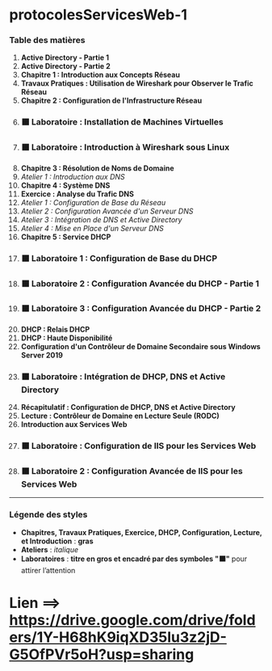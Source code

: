 # protocolesServicesWeb-1



### Table des matières

1. **Active Directory - Partie 1**
2. **Active Directory - Partie 2**
3. **Chapitre 1 : Introduction aux Concepts Réseau**
4. **Travaux Pratiques : Utilisation de Wireshark pour Observer le Trafic Réseau**
5. **Chapitre 2 : Configuration de l'Infrastructure Réseau**
6. ### ⬛ Laboratoire : Installation de Machines Virtuelles
7. ### ⬛ Laboratoire : Introduction à Wireshark sous Linux
8. **Chapitre 3 : Résolution de Noms de Domaine**
9. *Atelier 1 : Introduction aux DNS*
10. **Chapitre 4 : Système DNS**
11. **Exercice : Analyse du Trafic DNS**
12. *Atelier 1 : Configuration de Base du Réseau*
13. *Atelier 2 : Configuration Avancée d'un Serveur DNS*
14. *Atelier 3 : Intégration de DNS et Active Directory*
15. *Atelier 4 : Mise en Place d'un Serveur DNS*
16. **Chapitre 5 : Service DHCP**
17. ### ⬛ Laboratoire 1 : Configuration de Base du DHCP
18. ### ⬛ Laboratoire 2 : Configuration Avancée du DHCP - Partie 1
19. ### ⬛ Laboratoire 3 : Configuration Avancée du DHCP - Partie 2
20. **DHCP : Relais DHCP**
21. **DHCP : Haute Disponibilité**
22. **Configuration d'un Contrôleur de Domaine Secondaire sous Windows Server 2019**
23. ### ⬛ Laboratoire : Intégration de DHCP, DNS et Active Directory
24. **Récapitulatif : Configuration de DHCP, DNS et Active Directory**
25. **Lecture : Contrôleur de Domaine en Lecture Seule (RODC)**
26. **Introduction aux Services Web**
27. ### ⬛ Laboratoire : Configuration de IIS pour les Services Web
28. ### ⬛ Laboratoire 2 : Configuration Avancée de IIS pour les Services Web

---

### Légende des styles
- **Chapitres, Travaux Pratiques, Exercice, DHCP, Configuration, Lecture, et Introduction** : **gras**
- **Ateliers** : *italique*
- **Laboratoires** : **titre en gros et encadré par des symboles "⬛"** pour attirer l’attention


# Lien ==> https://drive.google.com/drive/folders/1Y-H68hK9iqXD35lu3z2jD-G5OfPVr5oH?usp=sharing
